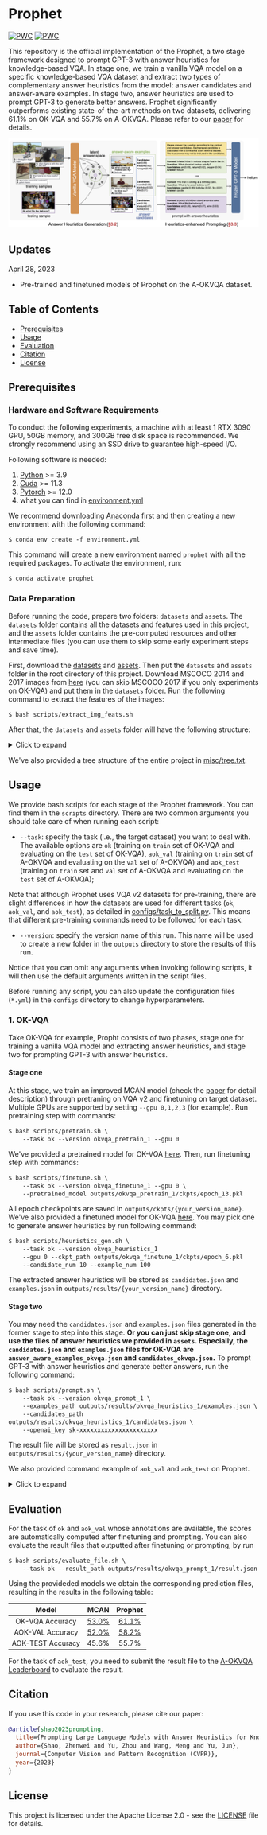 # Prophet

[![PWC](https://img.shields.io/endpoint.svg?url=https://paperswithcode.com/badge/prompting-large-language-models-with-answer/visual-question-answering-on-a-okvqa)](https://paperswithcode.com/sota/visual-question-answering-on-a-okvqa?p=prompting-large-language-models-with-answer)
[![PWC](https://img.shields.io/endpoint.svg?url=https://paperswithcode.com/badge/prompting-large-language-models-with-answer/visual-question-answering-on-ok-vqa)](https://paperswithcode.com/sota/visual-question-answering-on-ok-vqa?p=prompting-large-language-models-with-answer)

This repository is the official implementation of the Prophet, a two stage framework designed to prompt GPT-3 with answer heuristics for knowledge-based VQA. In stage one, we train a vanilla VQA model on a specific knowledge-based VQA dataset and extract two types of complementary answer heuristics from the model: answer candidates and answer-aware examples. In stage two, answer heuristics are used to prompt GPT-3 to generate better answers. Prophet significantly outperforms existing state-of-the-art methods  on two datasets, delivering 61.1% on OK-VQA and 55.7% on A-OKVQA. Please refer to our [paper](https://arxiv.org/pdf/2303.01903.pdf) for details.

![prophet](misc/framework.png)

## Updates
April 28, 2023
- Pre-trained and finetuned models of Prophet on the A-OKVQA dataset.

## Table of Contents

- [Prerequisites](#prerequisites)
- [Usage](#usage)
- [Evaluation](#evaluation)
- [Citation](#citation)
- [License](#license)
<!-- - [Acknowledgement](#acknowledgement) -->

## Prerequisites

### Hardware and Software Requirements

To conduct the following experiments, a machine with at least 1 RTX 3090 GPU, 50GB memory, and 300GB free disk space is recommended. We strongly recommend using an SSD drive to guarantee high-speed I/O.

Following software is needed:

1. [Python](https://www.python.org/downloads/) >= 3.9
2. [Cuda](https://developer.nvidia.com/cuda-toolkit) >= 11.3
3. [Pytorch](https://pytorch.org/get-started/locally/) >= 12.0
5. what you can find in [environment.yml](environment.yml)

We recommend downloading [Anaconda](https://www.anaconda.com/) first and then creating a new environment with the following command:

``` shell
$ conda env create -f environment.yml
```

This command will create a new environment named `prophet` with all the required packages. To activate the environment, run:

``` shell
$ conda activate prophet
```

### Data Preparation

Before running the code, prepare two folders: `datasets` and `assets`. The `datasets` folder contains all the datasets and features used in this project, and the `assets` folder contains the pre-computed resources and other intermediate files (you can use them to skip some early experiment steps and save time).

First, download the [datasets](https://awma1-my.sharepoint.com/:u:/g/personal/yuz_l0_tn/Ebzd7EANzHVHnh3FvYvCJ7kBkJf56iT1Obe5L2PZAzgM2g?download=1) and [assets](https://awma1-my.sharepoint.com/:u:/g/personal/yuz_l0_tn/Ec5NPIswAxlEqi74qwGjIf0BKInF0O6nwW5dtn4h3GOUsQ?download=1). Then put the `datasets` and `assets` folder in the root directory of this project. Download MSCOCO 2014 and 2017 images from [here](https://cocodataset.org/#download) (you can skip MSCOCO 2017 if you only experiments on OK-VQA) and put them in the `datasets` folder. Run the following command to extract the features of the images:

``` shell
$ bash scripts/extract_img_feats.sh
```

After that, the `datasets` and `assets` folder will have the following structure:

<details>
<summary>Click to expand</summary>

```
datasets
├── aokvqa
│   ├── aokvqa_v1p0_test.json
│   ├── aokvqa_v1p0_train.json
│   └── aokvqa_v1p0_val.json
├── coco2014
│   ├── train2014
│   └── val2014
├── coco2014_feats
│   ├── train2014
│   └── val2014
├── coco2017
│   ├── test2017
│   ├── train2017
│   └── val2017
├── coco2017_feats
│   ├── test2017
│   ├── train2017
│   └── val2017
├── okvqa
│   ├── mscoco_train2014_annotations.json
│   ├── mscoco_val2014_annotations.json
│   ├── OpenEnded_mscoco_train2014_questions.json
│   └── OpenEnded_mscoco_val2014_questions.json
└── vqav2
    ├── v2_mscoco_train2014_annotations.json
    ├── v2_mscoco_val2014_annotations.json
    ├── v2_OpenEnded_mscoco_train2014_questions.json
    ├── v2_OpenEnded_mscoco_val2014_questions.json
    ├── v2valvg_no_ok_annotations.json
    ├── v2valvg_no_ok_questions.json
    ├── vg_annotations.json
    └── vg_questions.json
```
</details>

We've also provided a tree structure of the entire project in [misc/tree.txt](misc/tree.txt).

## Usage

We provide bash scripts for each stage of the Prophet framework. You can find them in the `scripts` directory. There are two common arguments you should take care of when running each script:

- `--task`: specify the task (i.e., the target dataset) you want to deal with. The available options are `ok` (training on `train` set of OK-VQA and evaluating on the `test` set of OK-VQA), `aok_val` (training on `train` set of A-OKVQA and evaluating on the `val` set of A-OKVQA) and `aok_test` (training on `train` set and `val` set of A-OKVQA and evaluating on the `test` set of A-OKVQA);

Note that although Prophet uses VQA v2 datasets for pre-training, there are slight differences in how the datasets are used for different tasks (`ok`, `aok_val`, and `aok_test`), as detailed in [configs/task_to_split.py](configs/task_to_split.py). This means that different pre-training commands need to be followed for each task.

- `--version`: specify the version name of this run. This name will be used to create a new folder in the `outputs` directory to store the results of this run.

Notice that you can omit any arguments when invoking following scripts, it will then use the default arguments written in the script files.

Before running any script, you can also update the configuration files (`*.yml`) in the `configs` directory to change hyperparameters.

### 1. OK-VQA

Take OK-VQA for example, Propht consists of two phases, stage one  for training a vanilla VQA model and extracting answer heuristics, and stage two for prompting GPT-3 with answer heuristics.

#### **Stage one**

At this stage, we train an improved MCAN model (check the [paper](https://arxiv.org/pdf/2303.01903.pdf) for detail description) through pretraning on VQA v2 and finetuning on target dataset. Multiple GPUs are supported by setting `--gpu 0,1,2,3` (for example). Run pretraining step with commands:

```shell
$ bash scripts/pretrain.sh \
    --task ok --version okvqa_pretrain_1 --gpu 0
```
We've provided a pretrained model for OK-VQA [here](https://awma1-my.sharepoint.com/:u:/g/personal/yuz_l0_tn/EcdTatraOqRJnZXBDXfr7QQBPtn8QYCa2m3Pvq0LlEml9Q?download=1). Then, run finetuning step with commands:

```shell
$ bash scripts/finetune.sh \
    --task ok --version okvqa_finetune_1 --gpu 0 \
    --pretrained_model outputs/okvqa_pretrain_1/ckpts/epoch_13.pkl
```

All epoch checkpoints are saved in `outputs/ckpts/{your_version_name}`. We've also provided a finetuned model for OK-VQA [here](https://awma1-my.sharepoint.com/:u:/g/personal/yuz_l0_tn/ESUb093PgyZFtLnU_RIYJQsBN_PU0jJdu-eFUb1-4T4mIQ?download=1). You may pick one to generate answer heuristics by run following command:

```shell
$ bash scripts/heuristics_gen.sh \
    --task ok --version okvqa_heuristics_1
    --gpu 0 --ckpt_path outputs/okvqa_finetune_1/ckpts/epoch_6.pkl
    --candidate_num 10 --example_num 100
```

The extracted answer heuristics will be stored as `candidates.json` and `examples.json` in `outputs/results/{your_version_name}` directory.

#### **Stage two**

You may need the `candidates.json` and `examples.json` files generated in the former stage to step into this stage. **Or you can just skip stage one, and use the files of answer heuristics we provided in `assets`. Especially, the `candidates.json` and `examples.json` files for OK-VQA are `answer_aware_examples_okvqa.json` and `candidates_okvqa.json`.** To prompt GPT-3 with answer heuristics and generate better answers, run the following command:

```shell
$ bash scripts/prompt.sh \
    --task ok --version okvqa_prompt_1 \
    --examples_path outputs/results/okvqa_heuristics_1/examples.json \ 
    --candidates_path outputs/results/okvqa_heuristics_1/candidates.json \
    --openai_key sk-xxxxxxxxxxxxxxxxxxxxxx
```
The result file will be stored as `result.json` in `outputs/results/{your_version_name}` directory.


We also provided command example of `aok_val` and `aok_test` on Prophet.
<details>
<summary>Click to expand</summary>

### 2. A-OKVQA_val

#### **Stage one**
Similary, for task of `aok_val`, run pretraining step with commands:

```shell
$ bash scripts/pretrain.sh \
    --task aok_val --version aokvqa_val_pretrain_1 --gpu 0
```
We've provided a pretrained model for `aok_val` [here](https://awma1-my.sharepoint.com/:u:/g/personal/yuz_l0_tn/EYeIgGR521pNsEjxliqRkmEBGpcwS5p-qrMGTC9ro_SF6g?download=1).Then, run finetuning step with commands:

```shell
$ bash scripts/finetune.sh \
    --task aok_val --version aokvqa_val_finetune_1 --gpu 0 \
    --pretrained_model outputs/aokvqa_val_pretrain_1/ckpts/epoch_13.pkl
```

All epoch checkpoints are saved in `outputs/ckpts/{your_version_name}`.We've also provided a finetuned model for `aok_val` [here](https://awma1-my.sharepoint.com/:u:/g/personal/yuz_l0_tn/EQXIIjAIiJJFrOpobVhyH9oBBeBAY-VttHqfS91qPOKlJw?download=1). You may pick one to generate answer heuristics by run following command:

```shell
$ bash scripts/heuristics_gen.sh \
    --task aok_val --version aokvqa_val_heuristics_1
    --gpu 0 --ckpt_path outputs/aokvqa_val_finetune_1/ckpts/epoch_6.pkl
    --candidate_num 10 --example_num 100
```

The extracted answer heuristics will be stored as `candidates.json` and `examples.json` in `outputs/results/{your_version_name}` directory.

#### **Stage two**

You may need the `candidates.json` and `examples.json` files generated in the former stage to step into this stage. **Or you can just skip stage one, and use the files of answer heuristics we provided in `assets`. Especially, the `candidates.json` and `examples.json` files for `aok_val` are `examples_aokvqa_val.json` and `candidates_aokvqa_val.json`.** To prompt GPT-3 with answer heuristics and generate better answers, run the following command:

```shell
$ bash scripts/prompt.sh \
    --task ok --version okvqa_val_prompt_1 \
    --examples_path outputs/results/aokvqa_val_heuristics_1/examples.json \ 
    --candidates_path outputs/results/aokvqa_val_heuristics_1/candidates.json \
    --captions_path assets/captions_aokvqa.json \
    --openai_key sk-xxxxxxxxxxxxxxxxxxxxxx
```
The result file will be stored as `result.json` in `outputs/results/{your_version_name}` directory.



### 3. A-OKVQA_test

For task of `aok_val`, run pretraining step with commands:
#### **Stage one**
```shell
$ bash scripts/pretrain.sh \
    --task aok_test --version aokvqa_test_pretrain_1 --gpu 0
```
We've provided a pretrained model for `aok_test` [here](https://awma1-my.sharepoint.com/:u:/g/personal/yuz_l0_tn/EWSBB1OrjIlBoPdTMso6RFABNQKYKBWo1iU4l0w2NVDvuQ?download=1). Then, run finetuning step with commands:

```shell
$ bash scripts/finetune.sh \
    --task aok_test --version aokvqa_test_finetune_1 --gpu 0 \
    --pretrained_model outputs/aokvqa_test_pretrain_1/ckpts/epoch_13.pkl
```

All epoch checkpoints are saved in `outputs/ckptss/{your_version_name}`.We've also provided a finetuned model for `aok_test` [here](https://awma1-my.sharepoint.com/:u:/g/personal/yuz_l0_tn/EQ6gvWbv9VhHrhh0D08G79kBk6JEA_eqXEt5ULgueCf1tA?download=1). You may pick one to generate answer heuristics by run following command:

```shell
$ bash scripts/heuristics_gen.sh \
    --task aok_test --version aokvqa_test_heuristics_1
    --gpu 0 --ckpt_path outputs/aokvqa_test_finetune_1/ckpts/epoch_6.pkl
    --candidate_num 10 --example_num 100
```

The extracted answer heuristics will be stored as `candidates.json` and `examples.json` in `outputs/results/{your_version_name}` directory.

#### **Stage two**

You may need the `candidates.json` and `examples.json` files generated in the former stage to step into this stage. **Or you can just skip stage one, and use the files of answer heuristics we provided in `assets`. Especially, the `candidates.json` and `examples.json` files for `aok_test` are `examples_aokvqa_test.json` and `candidates_aokvqa_test.json`.** To prompt GPT-3 with answer heuristics and generate better answers, run the following command:

```shell
$ bash scripts/prompt.sh \
    --task ok --version okvqa_test_prompt_1 \
    --examples_path outputs/results/aokvqa_test_heuristics_1/examples.json \ 
    --candidates_path outputs/results/aokvqa_test_heuristics_1/candidates.json \
    --captions_path assets/captions_aokvqa.json \
    --openai_key sk-xxxxxxxxxxxxxxxxxxxxxx
```
The result file will be stored as `result.json` in `outputs/results/{your_version_name}` directory.

</details>

## Evaluation

For the task of `ok` and `aok_val` whose annotations are available, the scores are automatically computed after finetuning and prompting. You can also evaluate the result files that outputted after finetuning or prompting, by run

```shell
$ bash scripts/evaluate_file.sh \
    --task ok --result_path outputs/results/okvqa_prompt_1/result.json
```

Using the provideded models we obtain the corresponding prediction files, resulting in the results in the following table:

| Model | MCAN | Prophet |
| :---: | :---: | :---: |
| OK-VQA Accuracy | [53.0%](https://awma1-my.sharepoint.com/:u:/g/personal/yuz_l0_tn/EVPAUDjTWX9Gn3GIqj7JwUoB5HMWwL3SRnNf18dSckJBOw?download=1) | [61.1%](https://awma1-my.sharepoint.com/:u:/g/personal/yuz_l0_tn/EUqH0N4fLVdPsLYJ48Wl_gsBneZzyGR23Tv5P9RskOBwNQ?download=1) |
| AOK-VAL Accuracy | [52.0%](https://awma1-my.sharepoint.com/:u:/g/personal/yuz_l0_tn/EdBYZeS55iFEjdlOhUbyWRsBtYnQ3-zerho13mYj2YQ0Ag?download=1) | [58.2%](https://awma1-my.sharepoint.com/:u:/g/personal/yuz_l0_tn/EXDUxT3_LrpDugZ7xj-0BMYBynuFDJQS88M3EGeFEhU5dg?download=1) |
| AOK-TEST Accuracy | 45.6% |55.7% |

For the task of `aok_test`, you need to submit the result file to the [A-OKVQA Leaderboard](https://leaderboard.allenai.org/a-okvqa/submissions/public) to evaluate the result.


## Citation

If you use this code in your research, please cite our paper:

```BibTex
@article{shao2023prompting,
  title={Prompting Large Language Models with Answer Heuristics for Knowledge-based Visual Question Answering},
  author={Shao, Zhenwei and Yu, Zhou and Wang, Meng and Yu, Jun},
  journal={Computer Vision and Pattern Recognition (CVPR)},
  year={2023}
}
```

## License

This project is licensed under the Apache License 2.0 - see the [LICENSE](LICENSE) file for details.
